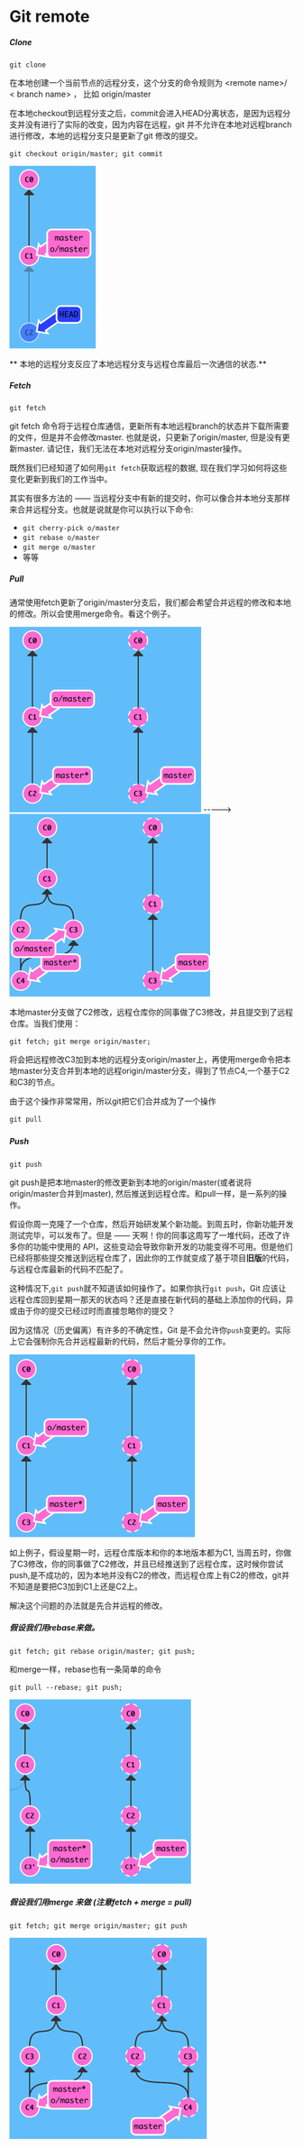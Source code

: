 # Git remote

##### Clone

```
git clone
```

在本地创建一个当前节点的远程分支，这个分支的命令规则为 &lt;remote name&gt;/ &lt; branch name&gt; ， 比如 origin/master

在本地checkout到远程分支之后，commit会进入HEAD分离状态，是因为远程分支并没有进行了实际的改变，因为内容在远程，git 并不允许在本地对远程branch进行修改，本地的远程分支只是更新了git 修改的提交。

```
git checkout origin/master; git commit
```

![](/assets/img_remote.png)

** 本地的远程分支反应了本地远程分支与远程仓库最后一次通信的状态.**

##### Fetch

```
git fetch
```

git fetch 命令将于远程仓库通信，更新所有本地远程branch的状态并下载所需要的文件，但是并不会修改master. 也就是说，只更新了origin/master, 但是没有更新master. 请记住，我们无法在本地对远程分支origin/master操作。

既然我们已经知道了如何用`git fetch`获取远程的数据, 现在我们学习如何将这些变化更新到我们的工作当中。

其实有很多方法的 —— 当远程分支中有新的提交时，你可以像合并本地分支那样来合并远程分支。也就是说就是你可以执行以下命令:

* `git cherry-pick o/master`
* `git rebase o/master`
* `git merge o/master`
* 等等

##### Pull

通常使用fetch更新了origin/master分支后，我们都会希望合并远程的修改和本地的修改。所以会使用merge命令。看这个例子。

![](/assets/img_remote2.png)   -----&gt;  ![](/assets/img_remote3.png)

本地master分支做了C2修改，远程仓库你的同事做了C3修改，并且提交到了远程仓库。当我们使用：

```
git fetch; git merge origin/master;
```

将会把远程修改C3加到本地的远程分支origin/master上，再使用merge命令把本地master分支合并到本地的远程origin/master分支，得到了节点C4,一个基于C2和C3的节点。

由于这个操作非常常用，所以git把它们合并成为了一个操作

```
git pull
```

##### 

##### 

##### Push

```
git push
```

git push是把本地master的修改更新到本地的origin/master\(或者说将origin/master合并到master\), 然后推送到远程仓库。和pull一样，是一系列的操作。

假设你周一克隆了一个仓库，然后开始研发某个新功能。到周五时，你新功能开发测试完毕，可以发布了。但是 —— 天啊！你的同事这周写了一堆代码，还改了许多你的功能中使用的 API，这些变动会导致你新开发的功能变得不可用。但是他们已经将那些提交推送到远程仓库了，因此你的工作就变成了基于项目**旧版**的代码，与远程仓库最新的代码不匹配了。

这种情况下,`git push`就不知道该如何操作了。如果你执行`git push`，Git 应该让远程仓库回到星期一那天的状态吗？还是直接在新代码的基础上添加你的代码，异或由于你的提交已经过时而直接忽略你的提交？

因为这情况（历史偏离）有许多的不确定性，Git 是不会允许你`push`变更的。实际上它会强制你先合并远程最新的代码，然后才能分享你的工作。

![](/assets/img_remote4.png)

如上例子，假设星期一时，远程仓库版本和你的本地版本都为C1, 当周五时，你做了C3修改，你的同事做了C2修改，并且已经推送到了远程仓库，这时候你尝试push,是不成功的，因为本地并没有C2的修改，而远程仓库上有C2的修改，git并不知道是要把C3加到C1上还是C2上。



 解决这个问题的办法就是先合并远程的修改。

##### 假设我们用rebase来做。

```
git fetch; git rebase origin/master; git push;
```

 和merge一样，rebase也有一条简单的命令

```
git pull --rebase; git push;
```



![](/assets/img_remote5.png)

##### 假设我们用merge 来做 \(注意fetch + merge = pull\)

```
git fetch; git merge origin/master; git push
```

![](/assets/img_remoate6.png)



